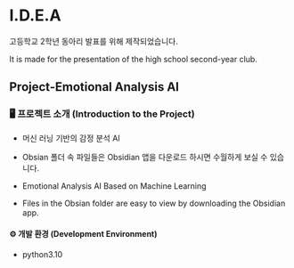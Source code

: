# I.D.E.A
고등학교 2학년 동아리 발표를 위해 제작되었습니다.

It is made for the presentation of the high school second-year club.

## Project-Emotional Analysis AI

### 🖥 프로젝트 소개 (Introduction to the Project)

- 머신 러닝 기반의 감정 분석 AI
- Obsian 폴더 속 파일들은 Obsidian 앱을 다운로드 하시면 수월하게 보실 수 있습니다.


- Emotional Analysis AI Based on Machine Learning
- Files in the Obsian folder are easy to view by downloading the Obsidian app.
  
#### ⚙️ 개발 환경 (Development Environment)
- python3.10
